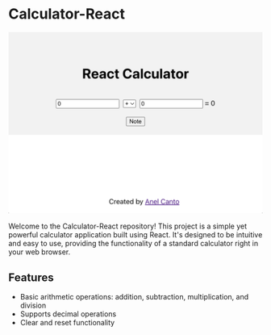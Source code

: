 # Calculator-React

[![Calculator preview](Screenshot%202023-05-29%20at%206.34.34%20PM.png)](https://calculator-react-ikqfqqw6a-anelcanto.vercel.app)

Welcome to the Calculator-React repository! This project is a simple yet powerful calculator application built using React. It's designed to be intuitive and easy to use, providing the functionality of a standard calculator right in your web browser.

## Features

- Basic arithmetic operations: addition, subtraction, multiplication, and division
- Supports decimal operations
- Clear and reset functionality
